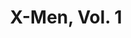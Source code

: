 ---
title: "X-Men, Vol. 1"
issue: 9A
issue_nr: 9
full_title: The Not So Big Easy
subtitle: ""
story_arc: ""
crossover: ""
variant: A
publisher: Marvel Comics
creators: 
  - Scott Lobdell
  - Jim Lee
  - Art Thibert
release_date: "Apr 21, 1992"
release_year: 1992
genre:
  - Action
  - Adventure
  - Super-Heroes
format: Comic
pages: 32
signed_by: ""
price: 1.25
---